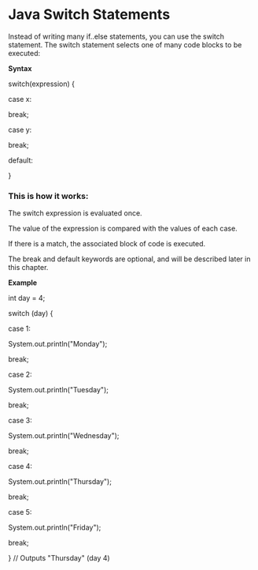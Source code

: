 # Java Switch Statements #

Instead of writing many if..else statements, you can use the switch statement.
The switch statement selects one of many code blocks to be executed:

**Syntax**

switch(expression) {

case x:

break;

case y:

break;

default:

}


### This is how it works: ###

The switch expression is evaluated once.

The value of the expression is compared with the values of each case.

If there is a match, the associated block of code is executed.

The break and default keywords are optional, and will be described later in this chapter.

**Example**

int day = 4;

switch (day) {

case 1:

System.out.println("Monday");

break;

case 2:

System.out.println("Tuesday");

break;

case 3:

System.out.println("Wednesday");

break;

case 4:

System.out.println("Thursday");

break;

case 5:

System.out.println("Friday");

break;

}
// Outputs "Thursday" (day 4)

